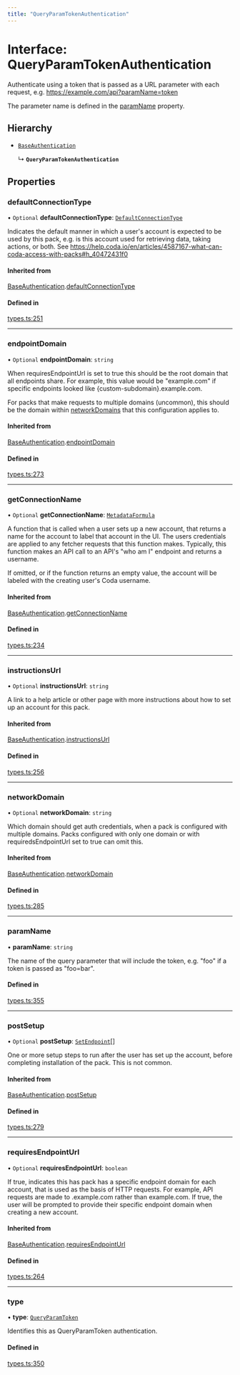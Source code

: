 ```yaml
---
title: "QueryParamTokenAuthentication"
---
```

# Interface: QueryParamTokenAuthentication

Authenticate using a token that is passed as a URL parameter with each request, e.g.
https://example.com/api?paramName=token

The parameter name is defined in the [paramName](QueryParamTokenAuthentication.md#paramname) property.

## Hierarchy

- [`BaseAuthentication`](BaseAuthentication.md)

  ↳ **`QueryParamTokenAuthentication`**

## Properties

### defaultConnectionType

• `Optional` **defaultConnectionType**: [`DefaultConnectionType`](../enums/DefaultConnectionType.md)

Indicates the default manner in which a user's account is expected to be used by this pack,
e.g. is this account used for retrieving data, taking actions, or both.
See https://help.coda.io/en/articles/4587167-what-can-coda-access-with-packs#h_40472431f0

#### Inherited from

[BaseAuthentication](BaseAuthentication.md).[defaultConnectionType](BaseAuthentication.md#defaultconnectiontype)

#### Defined in

[types.ts:251](https://github.com/coda/packs-sdk/blob/main/types.ts#L251)

___

### endpointDomain

• `Optional` **endpointDomain**: `string`

When requiresEndpointUrl is set to true this should be the root domain that all endpoints share.
For example, this value would be "example.com" if specific endpoints looked like {custom-subdomain}.example.com.

For packs that make requests to multiple domains (uncommon), this should be the domain within
[networkDomains](PackDefinition.md#networkdomains) that this configuration applies to.

#### Inherited from

[BaseAuthentication](BaseAuthentication.md).[endpointDomain](BaseAuthentication.md#endpointdomain)

#### Defined in

[types.ts:273](https://github.com/coda/packs-sdk/blob/main/types.ts#L273)

___

### getConnectionName

• `Optional` **getConnectionName**: [`MetadataFormula`](../types/MetadataFormula.md)

A function that is called when a user sets up a new account, that returns a name for
the account to label that account in the UI. The users credentials are applied to any
fetcher requests that this function makes. Typically, this function makes an API call
to an API's "who am I" endpoint and returns a username.

If omitted, or if the function returns an empty value, the account will be labeled
with the creating user's Coda username.

#### Inherited from

[BaseAuthentication](BaseAuthentication.md).[getConnectionName](BaseAuthentication.md#getconnectionname)

#### Defined in

[types.ts:234](https://github.com/coda/packs-sdk/blob/main/types.ts#L234)

___

### instructionsUrl

• `Optional` **instructionsUrl**: `string`

A link to a help article or other page with more instructions about how to set up an account for this pack.

#### Inherited from

[BaseAuthentication](BaseAuthentication.md).[instructionsUrl](BaseAuthentication.md#instructionsurl)

#### Defined in

[types.ts:256](https://github.com/coda/packs-sdk/blob/main/types.ts#L256)

___

### networkDomain

• `Optional` **networkDomain**: `string`

Which domain should get auth credentials, when a pack is configured with multiple domains.
Packs configured with only one domain or with requiredsEndpointUrl set to true can omit this.

#### Inherited from

[BaseAuthentication](BaseAuthentication.md).[networkDomain](BaseAuthentication.md#networkdomain)

#### Defined in

[types.ts:285](https://github.com/coda/packs-sdk/blob/main/types.ts#L285)

___

### paramName

• **paramName**: `string`

The name of the query parameter that will include the token,
e.g. "foo" if a token is passed as "foo=bar".

#### Defined in

[types.ts:355](https://github.com/coda/packs-sdk/blob/main/types.ts#L355)

___

### postSetup

• `Optional` **postSetup**: [`SetEndpoint`](SetEndpoint.md)[]

One or more setup steps to run after the user has set up the account, before completing installation of the pack.
This is not common.

#### Inherited from

[BaseAuthentication](BaseAuthentication.md).[postSetup](BaseAuthentication.md#postsetup)

#### Defined in

[types.ts:279](https://github.com/coda/packs-sdk/blob/main/types.ts#L279)

___

### requiresEndpointUrl

• `Optional` **requiresEndpointUrl**: `boolean`

If true, indicates this has pack has a specific endpoint domain for each account, that is used
as the basis of HTTP requests. For example, API requests are made to <custom-subdomain>.example.com
rather than example.com. If true, the user will be prompted to provide their specific endpoint domain
when creating a new account.

#### Inherited from

[BaseAuthentication](BaseAuthentication.md).[requiresEndpointUrl](BaseAuthentication.md#requiresendpointurl)

#### Defined in

[types.ts:264](https://github.com/coda/packs-sdk/blob/main/types.ts#L264)

___

### type

• **type**: [`QueryParamToken`](../enums/AuthenticationType.md#queryparamtoken)

Identifies this as QueryParamToken authentication.

#### Defined in

[types.ts:350](https://github.com/coda/packs-sdk/blob/main/types.ts#L350)
